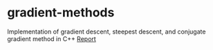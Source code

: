 # gradient-methods
Implementation of gradient descent, steepest descent, and conjugate gradient method in C++
[Report](report/report.pdf)
